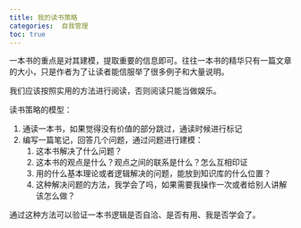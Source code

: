 ```yaml
---
title: 我的读书策略
categories:  自我管理
toc: true
---
```


一本书的重点是对其建模，提取重要的信息即可。往往一本书的精华只有一篇文章的大小，只是作者为了让读者能信服举了很多例子和大量说明。

我们应该按照实用的方法进行阅读，否则阅读只能当做娱乐。



读书策略的模型：

1. 通读一本书，如果觉得没有价值的部分跳过，通读时候进行标记
2. 编写一篇笔记，回答几个问题，通过问题进行建模：
   1. 这本书解决了什么问题？
   2. 这本书的观点是什么？观点之间的联系是什么？怎么互相印证
   3. 用的什么基本理论或者逻辑解决的问题，能放到知识库的什么位置？
   4. 这种解决问题的方法，我学会了吗，如果需要我操作一次或者给别人讲解该怎么做？



通过这种方法可以验证一本书逻辑是否自洽、是否有用、我是否学会了。